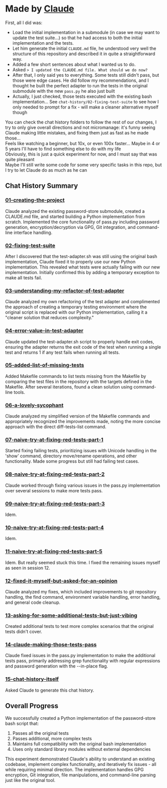 # Made by [Claude](https://github.com/anthropics/claude-code)

First, all I did was:
- Load the initial implementation in a submodule (in case we may want to update the test suite...) so that he had access to both the initial implementation and the tests.
- Let him generate the initial `CLAUDE.md` file, he understood very well the structure of this repository and described it in quite a straightforward way.
- Added a few short sentences about what I wanted us to do.
- Asked `> I updated the CLAUDE.md file. What should we do now?`
- After that, I only said yes to everything. Some tests still didn't pass, but those were edge cases. He did follow my recommendations, and I thought he built the perfect adapter to run the tests in the original submodule with the new `pass.py` he also just built
- Actually, I just checked, those tests executed with the existing bash implementation... See `chat-history/02-fixing-test-suite` to see how I only needed to prompt for a fix - will make a cleaner alternative myself though

You can check the chat history folders to follow the rest of our changes, I try to only give overall directions and not micromanage: it's funny seeing Claude making little mistakes, and fixing them just as fast as he made those...  
Feels like watching a beginner, but 10x, or even 100x faster... Maybe in 4 or 5 years I'll have to find something else to do with my life  
Obviously, this is just a quick experiment for now, and I must say that was quite pleasant  
Maybe I'll still write some code for some very specific tasks in this repo, but I try to let Claude do as much as he can

## Chat History Summary

### [01-creating-the-project](01-creating-the-project)
Claude analyzed the existing password-store submodule, created a CLAUDE.md file, and started building a Python implementation from scratch. Implemented the core functionality of pass.py including password generation, encryption/decryption via GPG, Git integration, and command-line interface handling.

### [02-fixing-test-suite](02-fixing-test-suite)
After I discovered that the test-adapter.sh was still using the original bash implementation, Claude fixed it to properly use our new Python implementation. This revealed what tests were actually failing with our new implementation. Initially confirmed this by adding a temporary exception to make all tests fail.

### [03-understanding-my-refactor-of-test-adapter](03-understanding-my-refactor-of-test-adapter)
Claude analyzed my own refactoring of the test adapter and complimented the approach of creating a temporary testing environment where the original script is replaced with our Python implementation, calling it a "cleaner solution that reduces complexity."

### [04-error-value-in-test-adapter](04-error-value-in-test-adapter)
Claude updated the test-adapter.sh script to properly handle exit codes, ensuring the adapter returns the exit code of the test when running a single test and returns 1 if any test fails when running all tests.

### [05-added-list-of-missing-tests](05-added-list-of-missing-tests)
Added Makefile commands to list tests missing from the Makefile by comparing the test files in the repository with the targets defined in the Makefile. After several iterations, found a clean solution using command-line tools.

### [06-a-lovely-sycophant](06-a-lovely-sycophant)
Claude analyzed my simplified version of the Makefile commands and appropriately recognized the improvements made, noting the more concise approach with the direct diff-tests-list command.

### [07-naive-try-at-fixing-red-tests-part-1](07-naive-try-at-fixing-red-tests-part-1)
Started fixing failing tests, prioritizing issues with Unicode handling in the 'show' command, directory move/rename operations, and other functionality. Made some progress but still had failing test cases.

### [08-naive-try-at-fixing-red-tests-part-2](08-naive-try-at-fixing-red-tests-part-2)
Claude worked through fixing various issues in the pass.py implementation over several sessions to make more tests pass.

### [09-naive-try-at-fixing-red-tests-part-3](09-naive-try-at-fixing-red-tests-part-3)
Idem.

### [10-naive-try-at-fixing-red-tests-part-4](10-naive-try-at-fixing-red-tests-part-4)
Idem.

### [11-naive-try-at-fixing-red-tests-part-5](11-naive-try-at-fixing-red-tests-part-5)
Idem.
But really seemed stuck this time.
I fixed the remaining issues myself as seen in session 12.

### [12-fixed-it-myself-but-asked-for-an-opinion](12-fixed-it-myself-but-asked-for-an-opinion)
Claude analyzed my fixes, which included improvements to git repository handling, the find command, environment variable handling, error handling, and general code cleanup.

### [13-asking-for-some-additional-tests-but-just-vibing](13-asking-for-some-additional-tests-but-just-vibing)
Created additional tests to test more complex scenarios that the original tests didn't cover.

### [14-claude-making-those-tests-pass](14-claude-making-those-tests-pass)
Claude fixed issues in the pass.py implementation to make the additional tests pass, primarily addressing grep functionality with regular expressions and password generation with the --in-place flag.

### [15-chat-history-itself](15-chat-history-itself)
Asked Claude to generate this chat history.

## Overall Progress

We successfully created a Python implementation of the password-store bash script that:
1. Passes all the original tests
2. Passes additional, more complex tests
3. Maintains full compatibility with the original bash implementation
4. Uses only standard library modules without external dependencies

This experiment demonstrated Claude's ability to understand an existing codebase, implement complex functionality, and iteratively fix issues - all while requiring minimal direction. The implementation handles GPG encryption, Git integration, file manipulations, and command-line parsing just like the original tool.
